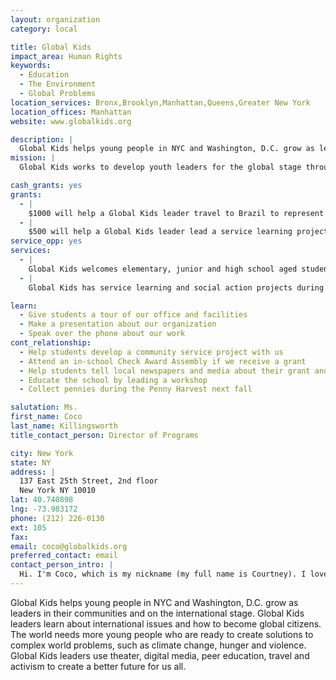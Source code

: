 ```yaml
---
layout: organization
category: local

title: Global Kids
impact_area: Human Rights
keywords: 
  - Education
  - The Environment
  - Global Problems
location_services: Bronx,Brooklyn,Manhattan,Queens,Greater New York
location_offices: Manhattan
website: www.globalkids.org

description: |
  Global Kids helps young people in NYC and Washington, D.C. grow as leaders in their communities and on the international stage. Global Kids leaders learn about international issues and how to become global citizens. The world needs more young people who are ready to create solutions to complex world problems, such as climate change, hunger and violence. Global Kids leaders use theater, digital media, peer education, travel and activism to create a better future for us all.
mission: |
  Global Kids works to develop youth leaders for the global stage through dynamic global education and leadership development programs.  Global Kids inspires underserved youth to achieve academic excellence, self-actualization and global competency, and empowers them to take action on critical issues facing their communities and our world.

cash_grants: yes
grants: 
  - |
    $1000 will help a Global Kids leader travel to Brazil to represent young people at the United Nations World Conference on Sustainability
  - |
    $500 will help a Global Kids leader lead a service learning project to make change happen on climate change in NYC. $500 will also help a Global Kid leader work with young people in Kenya to take action together on women's rights.
service_opp: yes
services: 
  - |
    Global Kids welcomes elementary, junior and high school aged students to co-host a mini-conference or a conference with Global Kids at their school on a social issue of importance to them.
  - |
    Global Kids has service learning and social action projects during school breaks on a regular basis, for which we welcome service volunteers.

learn: 
  - Give students a tour of our office and facilities
  - Make a presentation about our organization
  - Speak over the phone about our work
cont_relationship: 
  - Help students develop a community service project with us
  - Attend an in-school Check Award Assembly if we receive a grant
  - Help students tell local newspapers and media about their grant and/or project with us
  - Educate the school by leading a workshop
  - Collect pennies during the Penny Harvest next fall

salutation: Ms.
first_name: Coco
last_name: Killingsworth
title_contact_person: Director of Programs

city: New York
state: NY
address: |
  137 East 25th Street, 2nd floor  
  New York NY 10010
lat: 40.740898
lng: -73.983172
phone: (212) 226-0130
ext: 105
fax: 
email: coco@globalkids.org
preferred_contact: email
contact_person_intro: |
  Hi. I'm Coco, which is my nickname (my full name is Courtney). I love working for Global Kids because I am always inspired by our young people. Even students who don't think of themselves as leaders develop and grow into amazing leaders with us and global citizens. I have worked with Global Kids for 10 years!! That's a long time!! One of my favorite experiences: traveling with Global Kids youth on Peace Boat, where we visited over 10 countries!
---
```

Global Kids helps young people in NYC and Washington, D.C. grow as leaders in their communities and on the international stage. Global Kids leaders learn about international issues and how to become global citizens. The world needs more young people who are ready to create solutions to complex world problems, such as climate change, hunger and violence. Global Kids leaders use theater, digital media, peer education, travel and activism to create a better future for us all.